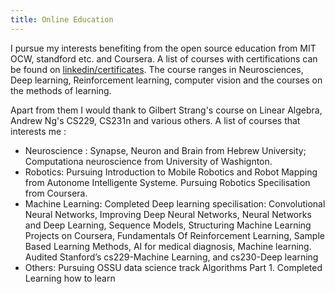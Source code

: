 ```yaml
---
title: Online Education
---
```


I pursue my interests benefiting from the open source education from MIT OCW, standford etc. and Coursera. A list of courses with certifications can be found on [linkedin/certificates](https://www.linkedin.com/in/rohitdavas/details/certifications/). The course ranges in Neurosciences, Deep learning, Reinforcement learning, computer vision and the courses on the methods of learning. 

Apart from them I would thank to Gilbert Strang's course on Linear Algebra, Andrew Ng's CS229, CS231n and various others. 
A list of courses that interests me : 
- Neuroscience : Synapse, Neuron and Brain from Hebrew University; Computationa neuroscience from University of Washignton. 
- Robotics: Pursuing Introduction to Mobile Robotics and Robot Mapping from Autonome Intelligente Systeme. Pursuing Robotics Specilisation from Coursera.
- Machine Learning: Completed Deep learning specilisation: Convolutional Neural Networks, Improving Deep Neural Networks, Neural Networks and Deep Learning, Sequence Models, Structuring Machine Learning Projects on Coursera, Fundamentals Of Reinforcement Learning, Sample Based Learning Methods, AI for medical diagnosis, Machine learning. Audited Stanford’s cs229-Machine Learning, and cs230-Deep learning
- Others: Pursuing OSSU data science track Algorithms Part 1. Completed Learning how to learn 